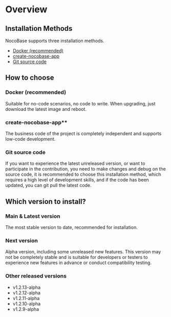 # Overview

## Installation Methods

NocoBase supports three installation methods.

- [Docker (recommended)](./docker-compose.md)
- [create-nocobase-app](./create-nocobase-app.md)
- [Git source code](./git-clone.md)

## How to choose

### Docker (recommended)

Suitable for no-code scenarios, no code to write. When upgrading, just download the latest image and reboot.

### create-nocobase-app**

The business code of the project is completely independent and supports low-code development.

### Git source code

If you want to experience the latest unreleased version, or want to participate in the contribution, you need to make changes and debug on the source code, it is recommended to choose this installation method, which requires a high level of development skills, and if the code has been updated, you can git pull the latest code.

## Which version to install?

### Main & Latest version

The most stable version to date, recommended for installation.

### Next version

Alpha version, including some unreleased new features. This version may not be completely stable and is suitable for developers or testers to experience new features in advance or conduct compatibility testing.

### Other released versions

- v1.2.13-alpha
- v1.2.12-alpha
- v1.2.11-alpha
- v1.2.10-alpha
- v1.2.9-alpha
